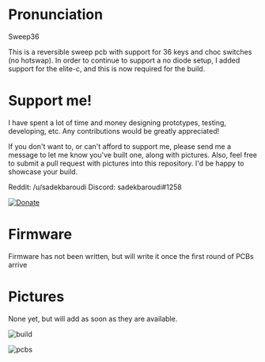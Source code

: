 # Pronunciation

Sweep36

This is a reversible sweep pcb with support for 36 keys and choc switches (no hotswap). In order to continue to support a no diode setup, I added support for the elite-c, and this is now required for the build.

# Support me!

I have spent a lot of time and money designing prototypes, testing, developing, etc. Any contributions would be greatly appreciated!

If you don't want to, or can't afford to support me, please send me a message to let me know you've built one, along with pictures. Also, feel free to submit a pull request with pictures into this repository. I'd be happy to showcase your build.

Reddit: /u/sadekbaroudi
Discord: sadekbaroudi#1258

[![Donate](https://img.shields.io/badge/Donate-PayPal-green.svg)](https://www.paypal.com/paypalme/sadekbaroudi)

# Firmware

Firmware has not been written, but will write it once the first round of PCBs arrive

# Pictures

None yet, but will add as soon as they are available.

![build](images/build.jpg)

![pcbs](images/pcbs.jpg)

